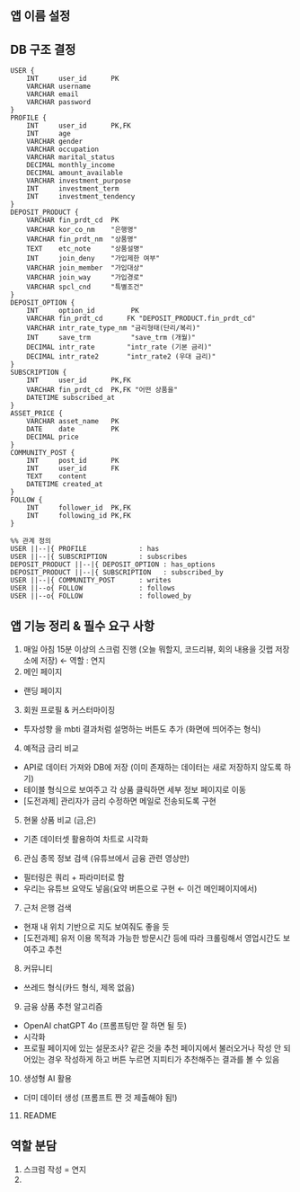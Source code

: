 ## 앱 이름 설정


## DB 구조 결정
    USER {
        INT     user_id      PK
        VARCHAR username
        VARCHAR email
        VARCHAR password
    }
    PROFILE {
        INT     user_id      PK,FK
        INT     age
        VARCHAR gender
        VARCHAR occupation
        VARCHAR marital_status
        DECIMAL monthly_income
        DECIMAL amount_available
        VARCHAR investment_purpose
        INT     investment_term
        INT     investment_tendency
    }
    DEPOSIT_PRODUCT {
        VARCHAR fin_prdt_cd  PK
        VARCHAR kor_co_nm    "은행명"
        VARCHAR fin_prdt_nm  "상품명"
        TEXT    etc_note     "상품설명"
        INT     join_deny    "가입제한 여부"
        VARCHAR join_member  "가입대상"
        VARCHAR join_way     "가입경로"
        VARCHAR spcl_cnd     "특별조건"
    }
    DEPOSIT_OPTION {
        INT     option_id         PK
        VARCHAR fin_prdt_cd      FK "DEPOSIT_PRODUCT.fin_prdt_cd"
        VARCHAR intr_rate_type_nm "금리형태(단리/복리)"
        INT     save_trm          "save_trm (개월)"
        DECIMAL intr_rate        "intr_rate (기본 금리)"
        DECIMAL intr_rate2       "intr_rate2 (우대 금리)"
    }
    SUBSCRIPTION {
        INT     user_id      PK,FK
        VARCHAR fin_prdt_cd  PK,FK "어떤 상품을"
        DATETIME subscribed_at
    }
    ASSET_PRICE {
        VARCHAR asset_name   PK
        DATE    date         PK
        DECIMAL price
    }
    COMMUNITY_POST {
        INT     post_id      PK
        INT     user_id      FK
        TEXT    content
        DATETIME created_at
    }
    FOLLOW {
        INT     follower_id  PK,FK
        INT     following_id PK,FK
    }

    %% 관계 정의
    USER ||--|{ PROFILE             : has
    USER ||--|{ SUBSCRIPTION        : subscribes
    DEPOSIT_PRODUCT ||--|{ DEPOSIT_OPTION : has_options
    DEPOSIT_PRODUCT ||--|{ SUBSCRIPTION   : subscribed_by
    USER ||--|{ COMMUNITY_POST      : writes
    USER ||--o{ FOLLOW              : follows
    USER ||--o{ FOLLOW              : followed_by


## 앱 기능 정리 & 필수 요구 사항

1. 매일 아침 15분 이상의 스크럼 진행 (오늘 뭐할지, 코드리뷰, 회의 내용을 깃랩 저장소에 저장) ← 역할 : 연지 
2. 메인 페이지
- 랜딩 페이지
3. 회원 프로필 & 커스터마이징 
- 투자성향 을 mbti 결과처럼 설명하는 버튼도 추가 (화면에 띄어주는 형식)
4. 예적금 금리 비교
- API로 데이터 가져와 DB에 저장 (이미 존재하는 데이터는 새로 저장하지 않도록 하기)
- 테이블 형식으로 보여주고 각 상품 클릭하면 세부 정보 페이지로 이동
- [도전과제] 관리자가 금리 수정하면 메일로 전송되도록 구현
5. 현물 상품 비교 (금,은)
- 기존 데이터셋 활용하여 차트로 시각화
6. 관심 종목 정보 검색 (유튜브에서 금융 관련 영상만)
- 필터링은 쿼리 + 파라미터로 함
- 우리는 유튜브 요약도 넣음(요약 버튼으로 구현 ← 이건 메인페이지에서)
7. 근처 은행 검색
- 현재 내 위치 기반으로 지도 보여줘도 좋을 듯
- [도전과제] 유저 이용 목적과 가능한 방문시간 등에 따라 크롤링해서 영업시간도 보여주고 추천
8. 커뮤니티
- 쓰레드 형식(카드 형식, 제목 없음)
9. 금융 상품 추천 알고리즘
- OpenAI chatGPT 4o (프롬프팅만 잘 하면 될 듯)
- 시각화
- 프로필 페이지에 있는 설문조사? 같은 것을 추천 페이지에서 불러오거나 작성 안 되어있는 경우 작성하게 하고 버튼 누르면 지피티가 추천해주는 결과를 볼 수 있음
10. 생성형 AI 활용
- 더미 데이터 생성 (프롬프트 짠 것 제출해야 됨!)
11. README

## 역할 분담
1. 스크럼 작성 = 연지
2. 

 